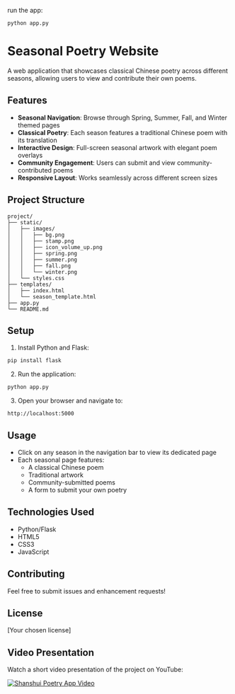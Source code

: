 run the app:
```
python app.py
```
# Seasonal Poetry Website

A web application that showcases classical Chinese poetry across different seasons, allowing users to view and contribute their own poems.

## Features

- **Seasonal Navigation**: Browse through Spring, Summer, Fall, and Winter themed pages
- **Classical Poetry**: Each season features a traditional Chinese poem with its translation
- **Interactive Design**: Full-screen seasonal artwork with elegant poem overlays
- **Community Engagement**: Users can submit and view community-contributed poems
- **Responsive Layout**: Works seamlessly across different screen sizes

## Project Structure

```
project/
├── static/
│   ├── images/
│   │   ├── bg.png
│   │   ├── stamp.png
│   │   ├── icon_volume_up.png
│   │   ├── spring.png
│   │   ├── summer.png
│   │   ├── fall.png
│   │   └── winter.png
│   └── styles.css
├── templates/
│   ├── index.html
│   └── season_template.html
├── app.py
└── README.md
```

## Setup

1. Install Python and Flask:
```bash
pip install flask
```

2. Run the application:
```bash
python app.py
```

3. Open your browser and navigate to:
```
http://localhost:5000
```

## Usage

- Click on any season in the navigation bar to view its dedicated page
- Each seasonal page features:
  - A classical Chinese poem
  - Traditional artwork
  - Community-submitted poems
  - A form to submit your own poetry

## Technologies Used

- Python/Flask
- HTML5
- CSS3
- JavaScript

## Contributing

Feel free to submit issues and enhancement requests!

## License

[Your chosen license]

## Video Presentation
Watch a short video presentation of the project on YouTube:

[![Shanshui Poetry App Video](https://img.youtube.com/vi/5YDH4th9-fA/0.jpg)](https://www.youtube.com/watch?v=5YDH4th9-fA)